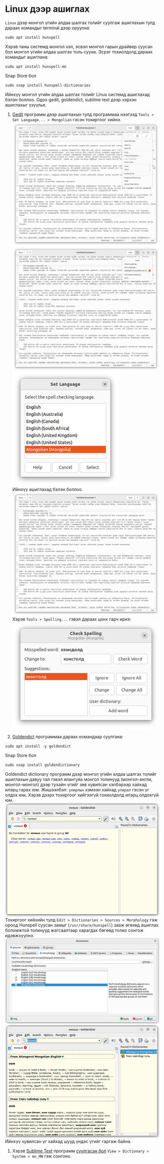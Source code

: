 # Linux дээр ашиглах

`Linux` дээр монгол үгийн алдаа шалгах толийг суулгаж ашиглахын тулд дараах командыг terminal дээр оруулна:
```
sudo apt install hunspell
```
Хэрэв таны системд монгол хэл, эсвэл монгол гарын драйвер суусан бол монгол үгийн алдаа шалгах толь сууна. Эсрэг тохиолдолд дараах командыг ашиглана:
```
sudo apt install hunspell-mn
```
Snap Store бол
```
sudo snap install hunspell-dictionaries
```
Ийнхүү монгол үгийн алдаа шалгах толийг Linux системд ашиглахад бэлэн боллоо. Одоо gedit, goldendict, sublime text дээр хэрхэн ашиглахыг үзүүлье.

1. [Gedit](https://en.wikipedia.org/wiki/Gedit) программ дээр ашиглахын тулд программаа нээгээд `Tools > Set Language... > Mongolian` гэсэн тохиргоог хийнэ.
![Enable spell checker on Gedit](images/linux-2.png)\
![Enable spell checker on Gedit](images/linux-3.png)\
![Enable spell checker on Gedit](images/linux-4.png)\
Ийнхүү ашиглахад бэлэн боллоо.
![Enable spell checker on Gedit](images/linux-1.png)\
Хэрэв `Tools > Spelling...` гэвэл дараах цонх гарч ирнэ:\
![Enable spell checker on Gedit](images/linux-5.png)

1. [Goldendict](https://en.wikipedia.org/wiki/GoldenDict) программаа дараах командаар суулгана:
```
sudo apt install -y goldendict
```
Snap Store бол
```
sudo snap install goldendictionary
```
Goldendict dictionary программ дээр монгол үгийн алдаа шалгах толийг ашиглахын давуу тал гэвэл ялангуяа монгол толинууд (монгол-англи, монгол-монгол) дээр тухайн үгийг зөв хувилсан хэлбэрээр хайхад илэрц гарах юм. Жишээлбэл: `улирлын` хэмээн хайхад `улирал` гэсэн үг олдох юм. Хэрэв дээрх тохиргоог хийгээгүй тохиолдолд илэрц олдохгүй юм.
![Enable morphology on GoldenDict](images/linux-6.png)\
Тохиргоог хийхийн тулд `Edit > Dictionaries > Sources > Morphology` гэж ороод Hunspell суусан замыг (`/usr/share/hunspell`) зааж өгөхөд ашиглах боломжтой толинууд жагсаалтаар харагдах бөгөөд толио сонгож идэвжхүүлнэ.
![Enable morphology on GoldenDict](images/linux-7.png)\
![Enable morphology on GoldenDict](images/linux-8.png)\
Ийнхүү хувилсан үг хайхад шууд үндэс үгийг гаргаж байна.

1. Хэрэв [Sublime Text](https://en.wikipedia.org/wiki/Sublime_Text) программ [суулгасан бол](https://www.sublimetext.com/docs/linux_repositories.html) `View > Dictionary > System > mn_MN` гэж сонгоно.

